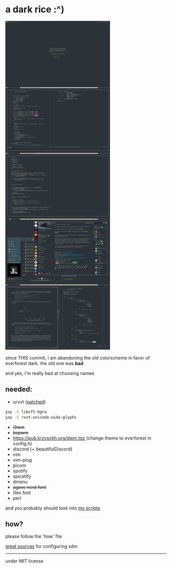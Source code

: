 # a dark rice :^)

![screenshot](https://raw.githubusercontent.com/krzysckh/darkrice/master/what.png)

since THIS commit, i am abandoning the old colorscheme in favor of everforest
dark. the old one was **bad**

and yes, i'm really bad at choosing names

## needed:

- urxvt ([patched](https://aur.archlinux.org/packages/rxvt-unicode-truecolor-wide-glyphs/))
```sh
yay -S libxft-bgra
yay -S rxvt-unicode-wide-glyphs
```
- ~~i3wm~~
- ~~bspwm~~
- https://pub.krzysckh.org/dwm.tgz 
  (change theme to everforest in config.h)
- discord (+ beautifulDiscord)
- vim
- vim-plug
- picom
- spotify
- spicetify
- dmenu
- ~~agave nerd font~~
- lilex font
- perl

and you probably should look into [my scripts](https://github.com/krzysckh/bin)

## how?

please follow the 'how' file

[great sources](https://www.tumfatig.net/2019/customizing-openbsd-xenodm/)
for configuring xdm

----

under MIT license

